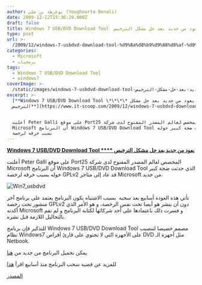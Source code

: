 ```yaml
---
author: يوغرطة بن علي (Youghourta Benali)
date: 2009-12-12T15:36:29.000Z
draft: false
title: Windows 7 USB/DVD Download Tool  يعود من جديد بعد حل مشكل الترخيص
type: post
url: >-
  /2009/12/windows-7-usbdvd-download-tool-%d9%8a%d8%b9%d9%88%d8%af-%d9%85%d9%86-%d8%ac%d8%af%d9%8a%d8%af-%d8%a8%d8%b9%d8%af-%d8%ad%d9%84-%d9%85%d8%b4%d9%83%d9%84-%d8%a7%d9%84%d8%aa%d8%b1%d8%ae%d9%8a%d8%b5/
categories:
  - Microsoft
  - برمجيات
tags:
  - Windows 7 USB/DVD Download Tool
  - windows7
coverImage: >-
  /static/images/windows-7-usbdvd-download-tool-يعود-من-جديد-بعد-حل-مشكل-الترخيص/Win7_usbdvd-300x180.jpg
excerpt: >-
  [**Windows 7 USB/DVD Download Tool \*\*\*\* يعود من جديد بعد حل مشكل
  الترخيص**](https://www.it-scoop.com/2009/12/windows-7-usbdvd-download-tool-%d9%8a%d8%b9%d9%88%d8%af-%d9%85%d9%86-%d8%ac%d8%af%d9%8a%d8%af-%d8%a8%d8%b9%d8%af-%d8%ad%d9%84-%d9%85%d8%b4%d9%83%d9%84-%d8%a7%d9%84%d8%aa%d8%b1%d8%ae%d9%8a%d8%b5/)


  أعلنت Peter Galli على موقع Port25 المخصص لعالم المصدر المفتوح لدى شركة
  Microsoft أن البرنامج Windows 7 USB/DVD Download Tool الذي حدثت ضجة كبير حوله
  بسبب خرقه لرخصة
---
```

[**Windows 7 USB/DVD Download Tool \*\*\*\* يعود من جديد بعد حل مشكل الترخيص**](https://www.it-scoop.com/2009/12/windows-7-usbdvd-download-tool-%d9%8a%d8%b9%d9%88%d8%af-%d9%85%d9%86-%d8%ac%d8%af%d9%8a%d8%af-%d8%a8%d8%b9%d8%af-%d8%ad%d9%84-%d9%85%d8%b4%d9%83%d9%84-%d8%a7%d9%84%d8%aa%d8%b1%d8%ae%d9%8a%d8%b5/)

أعلنت Peter Galli على موقع Port25 المخصص لعالم المصدر المفتوح لدى شركة Microsoft أن البرنامج Windows 7 USB/DVD Download Tool الذي حدثت ضجة كبير حوله بسبب خرقه لرخصة GPLv2 قد عاد إلى متاجر Microsoft من جديد.

![Win7\_usbdvd](/static/images/windows-7-usbdvd-download-tool-يعود-من-جديد-بعد-حل-مشكل-الترخيص/Win7\_usbdvd-300x180.jpg)

تأتي هذه العودة أسابيع بعد سحبه  بسبب الاشتباه بكون البرنامج يعتمد على برنامج آخر منشور تحت رخصة GPLv2 دون أن ينشر هو أيضا تحت نفس الرخصة، و هو الأمر الذي أكدته Microsoft و فسرت ذلك باعتمادها على أحد شركائها لكتابة البرنامج و لم تقم بالتحاليل اللازمة قبل نشره.

للتذكير فإن برنامج Windows 7 USB/DVD Download Tool مصمم خصيصا لتنصيب نظام Windows7 على الأجهزة التي لا تحتوي على قارئ أقراص DVD مثل أجهزة الـ Netbook.

يمكن تحميل البرنامج من جديد من [هنا](http://images2.store.microsoft.com/prod/clustera/framework/w7udt/1.0/en-us/Windows7-USB-DVD-tool.exe)

للمزيد عن قضية سحب البرنامج منذ أسابيع اقرأ [هذا](../../../../../2009/11/microsoft-%D8%AA%D8%B3%D8%AD%D8%A8-windows-7-usbdvd-download-tool-%D9%85%D9%86-%D9%85%D8%AA%D8%A7%D8%AC%D8%B1%D9%87%D8%A7-%D8%B9%D9%84%D9%89-%D8%A7%D9%84%D9%86%D8%AA/)

[المصدر](http://port25.technet.com/archive/2009/12/09/windows-7-usb-dvd-download-tool-released-under-gplv2.aspx)
